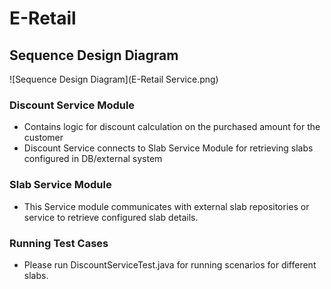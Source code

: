 # E-Retail

## Sequence Design Diagram
![Sequence Design Diagram](E-Retail Service.png)

### Discount Service Module
* Contains logic for discount calculation on the purchased amount for the customer
* Discount Service connects to Slab Service Module for retrieving slabs configured in DB/external system
### Slab Service Module
* This Service module communicates with external slab repositories or service to retrieve configured slab details.
    
### Running Test Cases
* Please run DiscountServiceTest.java for running scenarios for different slabs.